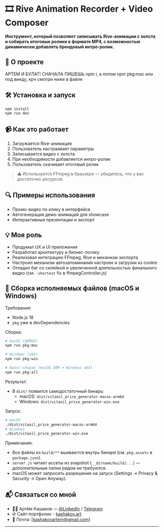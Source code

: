 # 🎞️ Rive Animation Recorder + Video Composer

**Инструмент, который позволяет записывать Rive-анимации с холста и собирать итоговые ролики в формате MP4, с возможностью динамически добавлять брендовый интро-ролик.**

## 🚀 О проекте

АРТЕМ И БУЛАТ!
СНАЧАЛА ПИШЕШЬ npm i, а потом npm pkg:mac или под винду, крч смотри ниже в файле

## 🛠️ Установка и запуск

```bash
npm install
npm run dev
```

## 📹 Как это работает

1. Загружается Rive-анимация
2. Пользователь настраивает параметры
3. Записывается видео с холста
4. При необходимости добавляется интро-ролик
5. Пользователь скачивает итоговый ролик

> ⚠️ Используется FFmpeg в браузере — убедитесь, что у вас достаточно ресурсов.

## 🔍 Примеры использования

- Промо-видео по клику в интерфейсе
- Автогенерация демо-анимаций для showcase
- Интерактивные презентации и экспорт

## 💡 Моя роль

- Продумал UX и UI приложения
- Разработал архитектуру и бизнес-логику
- Реализовал интеграцию FFmpeg, Rive и механизм экспорта
- Настроил механизм автозапоминания настроек и загрузки из cookie
- Отладил баг со склейкой и увеличенной длительностью финального видео (см. `-shortest` fix в ffmpegController.js)

## 🧩 Сборка исполняемых файлов (macOS и Windows)

Требования:
- Node.js 18
- `pkg` уже в devDependencies

Сборка:
```bash
# macOS (ARM64)
npm run pkg:mac

# Windows (x64)
npm run pkg:win

# Кросс-сборка (macOS ARM + Windows x64)
npm run pkg:all
```

Результат:
- В `dist/` появится самодостаточный бинарь:
  - macOS: `dist/vitaoil_price_generator-macos-arm64`
  - Windows: `dist/vitaoil_price_generator-win.exe`

Запуск:
```bash
# macOS
./dist/vitaoil_price_generator-macos-arm64
# Windows
./dist/vitaoil_price_generator-win.exe
```

Примечания:
- Все файлы из `build/**` вшиваются внутрь бинаря (см. `pkg.assets` в `package.json`).
- `server.js` читает ассеты из snapshot (`__dirname/build/...`) — дополнительные папки рядом не требуются.
- macOS может запросить разрешение на запуск (Settings → Privacy & Security → Open Anyway).

## 📬 Связаться со мной

- 👨‍💻 Артём Кашаков — [@LinkedIn](https://www.linkedin.com/in/artem-kashakov/) / [Telegram](t.me/artem_kashakov)
- 🌐 Сайт-портфолио - [kashakov.art](https://kashakov.art)
- 📩 Почта: [kashakovartem@gmail.com]

---
